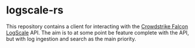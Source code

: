 # logscale-rs

This repository contains a client for interacting with the [Crowdstrike Falcon LogScale](https://www.crowdstrike.com/products/observability/falcon-logscale) API. The aim is to at some point be feature complete with the API, but with log ingestion and search as the main priority.
